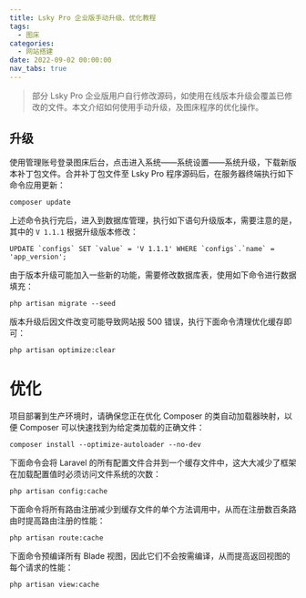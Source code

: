 ```yaml
---
title: Lsky Pro 企业版手动升级、优化教程
tags:
  - 图床
categories:
  - 网站搭建
date: 2022-09-02 00:00:00
nav_tabs: true
---
```


> 部分 Lsky Pro 企业版用户自行修改源码，如使用在线版本升级会覆盖已修改的文件。本文介绍如何使用手动升级，及图床程序的优化操作。

<!-- more -->

## 升级

使用管理账号登录图床后台，点击进入系统——系统设置——系统升级，下载新版本补丁包文件。合并补丁包文件至 Lsky Pro 程序源码后，在服务器终端执行如下命令应用更新：

```
composer update
```

上述命令执行完后，进入到数据库管理，执行如下语句升级版本，需要注意的是，其中的 `V 1.1.1` 根据升级版本修改：

```
UPDATE `configs` SET `value` = 'V 1.1.1' WHERE `configs`.`name` = 'app_version';
```

由于版本升级可能加入一些新的功能，需要修改数据库表，使用如下命令进行数据填充：

```
php artisan migrate --seed
```

版本升级后因文件改变可能导致网站报 500 错误，执行下面命令清理优化缓存即可：

```
php artisan optimize:clear
```

#  优化

项目部署到生产环境时，请确保您正在优化 Composer 的类自动加载器映射，以便 Composer 可以快速找到为给定类加载的正确文件：

```
composer install --optimize-autoloader --no-dev
```

下面命令会将 Laravel 的所有配置文件合并到一个缓存文件中，这大大减少了框架在加载配置值时必须访问文件系统的次数：

```
php artisan config:cache
```

下面命令将所有路由注册减少到缓存文件的单个方法调用中，从而在注册数百条路由时提高路由注册的性能：

```
php artisan route:cache
```

下面命令预编译所有 Blade 视图，因此它们不会按需编译，从而提高返回视图的每个请求的性能：

```
php artisan view:cache
```